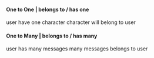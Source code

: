 #### One to One | belongs to / has one
user have one character
character will belong to user

#### One to Many | belongs to / has many
user has many messages
many messages belongs to user
